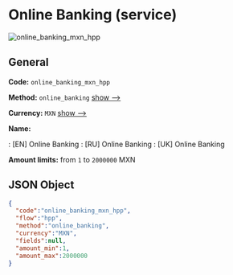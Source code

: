 
# Online Banking (service) 
![online_banking_mxn_hpp](https://static.openfintech.io/payment_methods/online_banking_mxn_hpp/logo.svg?w=400&c=v0.59.26#w200)  

## General 
 
**Code:** `online_banking_mxn_hpp` 
 
**Method:** `online_banking` 
 [show -->](/payment-methods/online_banking/) 
 
**Currency:** `MXN` [show -->](/currencies/MXN/) 
 
**Name:** 
 
:	[EN] Online Banking 
:	[RU] Online Banking 
:	[UK] Online Banking 
 
**Amount limits:** from `1` to `2000000` MXN 

## JSON Object 

```json
{
  "code":"online_banking_mxn_hpp",
  "flow":"hpp",
  "method":"online_banking",
  "currency":"MXN",
  "fields":null,
  "amount_min":1,
  "amount_max":2000000
}
```  
